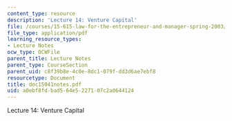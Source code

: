 ```yaml
---
content_type: resource
description: 'Lecture 14: Venture Capital'
file: /courses/15-615-law-for-the-entrepreneur-and-manager-spring-2003/a0ebf8fdbad564e5227107c2a0644124_doc15041notes.pdf
file_type: application/pdf
learning_resource_types:
- Lecture Notes
ocw_type: OCWFile
parent_title: Lecture Notes
parent_type: CourseSection
parent_uid: c8f39b8e-4c0e-8dc1-079f-dd3d6ae7ebf8
resourcetype: Document
title: doc15041notes.pdf
uid: a0ebf8fd-bad5-64e5-2271-07c2a0644124
---
```

Lecture 14: Venture Capital

